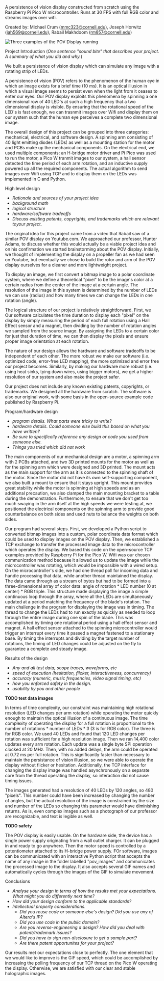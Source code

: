 A persistence of vision display constructed from scratch using the Raspberry Pi Pico W microcontroller. Runs at 30 FPS with full RGB color and streams images over wifi.

Created by: Michael Crum (mmc323@cornell.edu), Joseph Horwitz (jah569@cornell.edu), Rabail Makhdoom (rm857@cornell.edu)

![Three examples of the POV Display running](https://github.com/usedhondacivic/ECE-4760-final-project/blob/09e4d72bde516a27118cdfb5415e74ec57157b85/photos/POV_banner.png?raw=true)

Project Introduction (*One sentence "sound bite" that describes your project. A summary of what you did and why.*)

We built a persistance of vision display which can simulate any image with a rotating strip of LEDs.

A persistence of vision (POV) refers to the phenomenon of the human eye in which an image exists for a brief time (10 ms). It is an optical illusion in which a visual image seems to persist even when the light from it ceases to enter our eyes. Our POV display exploits this phenomena by spinning a one dimensional row of 40 LED's at such a high frequency that a two dimensional display is visible. By ensuring that the rotational speed of the LED's is fast enough, we can trasnmit images over Wifi and display them on our system such that the human eye perceives a complete two dimensional image. 

The overall design of this project can be grouped into three categories: mechanical, electrical, and software design. A spinning arm consisting of 40 light emitting diodes (LEDs) as well as a mounting station for the motor and PCBs make up the mechanical components. On the electrical end, we used multiple components: an H-bridge motor driver and Pi Pico was used to run the motor, a Pico W tranmit images to our system, a hall sensor detected the time period of each arm rotation, and an inductive supply powered up all the required components. The actual algorithm to send images over Wifi using TCP and to display them on the LEDs was implemented in C and Python.

High level design
* *Rationale and sources of your project idea*
* *background math*
* *logical structure*
* *hardware/software tradeoffs*
* *Discuss existing patents, copyrights, and trademarks which are relevant toyour project.*

The original idea for this project came from a video that Rabail saw of a similar POV display on Youtube.com. We approached our professor, Hunter Adams, to discuss whether this would actually be a viable project idea and on his confirmation we started brainstorming about the POV display. Initially, we thought of implementing the display on a propeller fan as we had seen on Youtube, but eventually we chose to build the rotor and arm of the POV display ourselves for a cleaner and more lightweight project. 

To display an image, we first convert a bitmap image to a polar coordinate system, where we define a theoretical "pixel" to be the image's color at a certain radius from the center of the image at a certain angle. The resolution of the image in this system is determined by the number of LEDs we can use (radius) and how many times we can change the LEDs in one rotation (angle). 

The logical structure of our project is relatively straightforward. First, we  Our software calculates the time duration to display each "pixel" on the display by simply measuring the period of each full rotation using a Hall Effect sensor and a magnet, then dividing by the number of rotation angles we sampled from the source image. By assigning the LEDs to a certain color for just that duration of time, we can then display the pixels and ensure proper image orientation at each rotation.

The nature of our design allows the hardware and software tradeoffs to be independent of each other. The more robust we make our software (i.e. optimized code, error-free LED mapping), the more optimized and error free our project becomes. Similarly, by making our hardware more robust (i.e. using heat sinks, tying down wires, using bigger motors), we get a higher resolution of our system and also make the project safer. 

Our project does not include any known existing patents, copyrights, or trademarks. We designed all the hardware from scratch. The software is also our original work, with some basis in the open-source example code published by Raspberry Pi.

Program/hardware design
* *program details. What parts were tricky to write?*
* *hardware details. Could someone else build this based on what you have written?*
* *Be sure to specifically reference any design or code you used from someone else.*
* *Things you tried which did not work*

The main components of our mechanical design are a motor, a spinning arm with 2 PCBs attached, and two 3D printed mounts for the motor as well as for the spinning arm which were designed and 3D printed. The mount acts as the main support for the arm as it is connected to the spinning shaft of the motor. Since the motor did not have its own self-supporting component, we also built a mount to ensure that it stays upright. This mount provides great stability while the motor is spinning at high speeds and as an additional precaution, we also clamped the main mounting bracket to a table during the demonstration. Furthermore, to ensure that we don't get too much swaying in the arm itself at the high speeds we were testing at, we positioned the electrical components on the spinning arm to provide good counterbalance on both sides and used nuts to balance the weights on both sides.

Our program had several steps. First, we developed a Python script to converted bitmap images into a custom, polar coordinate data format which could be used to display images on the POV display. Then, we established a TCP exchange to transfer the processed image data to the microcontroller which operates the display. We based this code on the open-source TCP examples provided by Raspberry Pi for the Pico W. Wifi was our chosen communication method because it allowed us to update the image while the microcontroller was rotating, which would be impossible with a wired setup. On the microcontroller's side, we had one thread poll for incoming data and handle processing that data, while another thread maintained the display. The data came through as a stream of bytes but had to be formed into a three-dimensional array of color data: angle of rotation * LED number (0 at center) * RGB triple. This structure made displaying the image a simple continuous loop through the array, where all the LEDs are simultaneously updated at a period matching the frequency of the blade's rotation. The main challenge in the program for displaying the image was in timing. The thread to change the LEDs had to run exactly as quickly as needed to loop through the entire image during one spin of the blade. This was accomplished by timing one rotational period using a hall effect sensor and magnet. A hall effect sensor attached to the spinning microcontroller would trigger an interrupt every time it passed a magnet fastened to a stationary base. By timing the interrupts and dividing by the target number of rotations, the timing of LED changes could be adjusted on the fly to guarantee a complete and steady image.

Results of the design
* *Any and all test data, scope traces, waveforms, etc*
* *speed of execution (hesitation, filcker, interactiveness, concurrency)*
* *accuracy (numeric, music frequencies, video signal timing, etc)*
* *how you enforced safety in the design.*
* *usability by you and other people*

**TODO test data images**

In terms of time complexity, our constraint was maintaining high rotational resolution (LED changes per arm rotation) while operating the motor quickly enough to maintain the optical illusion of a continuous image. The time complexity of operating the display for a full rotation is proportional to the number of rotations * number of LEDs * 3 (3 is for RGB color). The three is for RGB color. We used 40 LEDs and found that 120 LED changes per rotation was sufficient for a high resolution image. Then we ran 14,400 color updates every arm rotation. Each update was a single byte SPI operation clocked at 20 MHz. Then, with no added delays, the arm could be operated at 0.72 ms per full rotation. This is significantly faster than necessary to maintain the persistance of vision illusion, so we were able to operate the display without flicker or hesitation. Additionally, the TCP interface for changing the display image was handled asynchronously on a separate core from the thread operating the display, so interaction did not cause timing issues.

The images generated had a resolution of 40 LEDs by 120 angles, so 480 "pixels". This number could have been increased by changing the number of angles, but the actual resolution of the image is constrained by the size and number of the LEDs so changing this parameter would have diminishing returns. As is, even complex images such as a photograph of our professor are recognizable, and text is legible as well.

**TODO safety**

The POV display is easily usable. On the hardware side, the device has a single power supply originating from a wall outlet charger. It can be plugged in and ready to go anywhere. Then the motor speed is controlled by a potentiometer attached to its H-bridge power supply. FOr software, images can be communicated with an interactive Python script that accepts the name of any image in the folder labelled "pov_images" and communicates the processed image to the display. It also accepts several GIF names and automatically cycles through the images of the GIF to simulate movement.

Conclusions
* *Analyse your design in terms of how the results met your expectations. What might you do differently next time?*
* *How did your design conform to the applicable standards?*
* *Intellectual property considerations.*
    * *Did you reuse code or someone else's design? Did you use any of Altera's IP?*
    * *Did you use code in the public domain?*
    * *Are you reverse-engineering a design? How did you deal with patent/trademark issues?*
    * *Did you have to sign non-disclosure to get a sample part?*
    * *Are there patent opportunites for your project?*

Our results met our expectations close to perfectly. The one element that we would like to improve is the GIF speed, which could be accomplished by increasing the polling frequency of our TCP thread on the Pico W operating the display. Otherwise, we are satisfied with our clear and stable holographic images. 